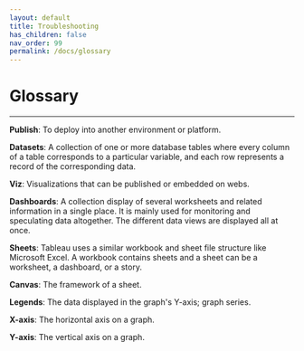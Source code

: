 ```yaml
---
layout: default
title: Troubleshooting
has_children: false
nav_order: 99
permalink: /docs/glossary
---
```


# Glossary

---

**Publish**: To deploy into another environment or platform.

**Datasets**: A collection of one or more database tables where every column of a table corresponds to a particular variable, and each row represents a record of the corresponding data.

**Viz**: Visualizations that can be published or embedded on webs. 

**Dashboards**: A collection display of several worksheets and related information in a single place. It is mainly used for monitoring and speculating data altogether. The different data views are displayed all at once.

**Sheets**: Tableau uses a similar workbook and sheet file structure like Microsoft Excel. A workbook contains sheets and a sheet can be a worksheet, a dashboard, or a story.

**Canvas**: The framework of a sheet.

**Legends**: The data displayed in the graph's Y-axis; graph series.

**X-axis**: The horizontal axis on a graph.

**Y-axis**: The vertical axis on a graph.
